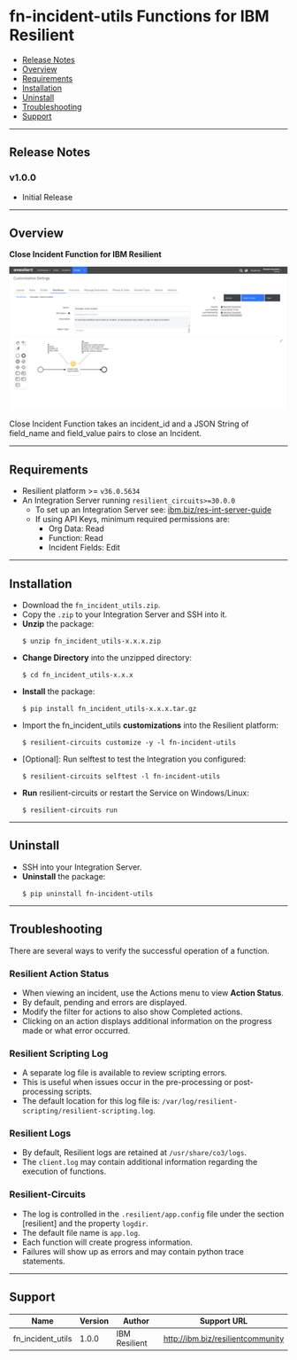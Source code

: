 <!--
  This Install README.md is generated by running:
  "resilient-sdk docgen -p fn_incident_utils --install-guide"

  It is best edited using a Text Editor with a Markdown Previewer. VS Code
  is a good example. Checkout https://guides.github.com/features/mastering-markdown/
  for tips on writing with Markdown

  If you make manual edits and run docgen again, a .bak file will be created

  Store any screenshots in the "doc/screenshots" directory and reference them like:
  ![screenshot: screenshot_1](./doc/screenshots/screenshot_1.png)
-->

# fn-incident-utils Functions for IBM Resilient

- [Release Notes](#release-notes)
- [Overview](#overview)
- [Requirements](#requirements)
- [Installation](#installation)
- [Uninstall](#uninstall)
- [Troubleshooting](#troubleshooting)
- [Support](#support)

---

## Release Notes
<!--
  Specify all changes in this release. Do not remove the release 
  notes of a previous release
-->
### v1.0.0
* Initial Release

---

## Overview
<!--
  Provide a high-level description of the function itself and its remote software or application.
  The text below is parsed from the "description" and "long_description" attributes in the setup.py file
-->
**Close Incident Function for IBM Resilient**

 ![screenshot: main](./doc/screenshots/screenshot_1.png)

Close Incident Function takes an incident_id and a JSON String of field_name and field_value pairs to close an Incident.

---

## Requirements
<!--
  List any Requirements 
-->
* Resilient platform >= `v36.0.5634`
* An Integration Server running `resilient_circuits>=30.0.0`
  * To set up an Integration Server see: [ibm.biz/res-int-server-guide](https://ibm.biz/res-int-server-guide)
  * If using API Keys, minimum required permissions are:
      * Org Data: Read
      * Function: Read
      * Incident Fields: Edit
---

## Installation
* Download the `fn_incident_utils.zip`.
* Copy the `.zip` to your Integration Server and SSH into it.
* **Unzip** the package:
  ```
  $ unzip fn_incident_utils-x.x.x.zip
  ```
* **Change Directory** into the unzipped directory:
  ```
  $ cd fn_incident_utils-x.x.x
  ```
* **Install** the package:
  ```
  $ pip install fn_incident_utils-x.x.x.tar.gz
  ```
* Import the fn_incident_utils **customizations** into the Resilient platform:
  ```
  $ resilient-circuits customize -y -l fn-incident-utils
  ```
* [Optional]: Run selftest to test the Integration you configured:
  ```
  $ resilient-circuits selftest -l fn-incident-utils
  ```
* **Run** resilient-circuits or restart the Service on Windows/Linux:
  ```
  $ resilient-circuits run
  ```


---

## Uninstall
* SSH into your Integration Server.
* **Uninstall** the package:
  ```
  $ pip uninstall fn-incident-utils
  ```

---

## Troubleshooting
There are several ways to verify the successful operation of a function.

### Resilient Action Status
* When viewing an incident, use the Actions menu to view **Action Status**.
* By default, pending and errors are displayed.
* Modify the filter for actions to also show Completed actions.
* Clicking on an action displays additional information on the progress made or what error occurred.

### Resilient Scripting Log
* A separate log file is available to review scripting errors.
* This is useful when issues occur in the pre-processing or post-processing scripts.
* The default location for this log file is: `/var/log/resilient-scripting/resilient-scripting.log`.

### Resilient Logs
* By default, Resilient logs are retained at `/usr/share/co3/logs`.
* The `client.log` may contain additional information regarding the execution of functions.

### Resilient-Circuits
* The log is controlled in the `.resilient/app.config` file under the section [resilient] and the property `logdir`.
* The default file name is `app.log`.
* Each function will create progress information.
* Failures will show up as errors and may contain python trace statements.

---

<!--
  If necessary, use this section to describe how to configure your security application to work with the integration.
  Delete this section if the user does not need to perform any configuration procedures on your product.

## Configure <Product_Name>

* Step One
* Step Two
* Step Three

---
-->

## Support
| Name | Version | Author | Support URL |
| ---- | ------- | ------ | ----------- |
| fn_incident_utils | 1.0.0 | IBM Resilient | http://ibm.biz/resilientcommunity |
